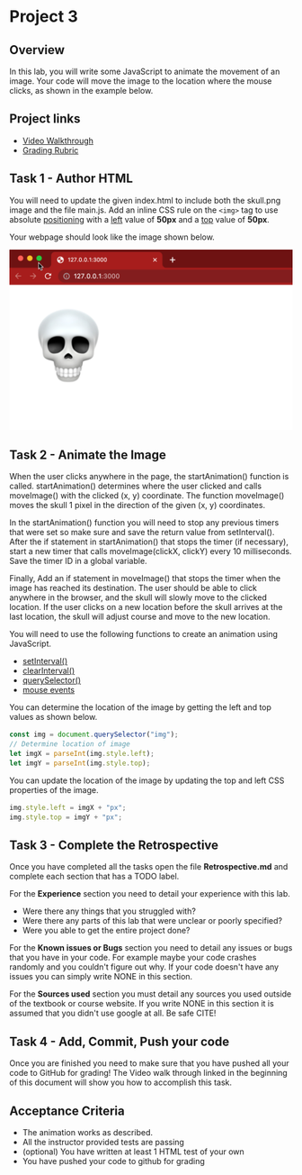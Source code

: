 # Project 3

## Overview

In this lab, you will write some JavaScript to animate the movement of an image.
Your code will move the image to the location where the mouse clicks, as shown
in the example below.

## Project links

* [Video Walkthrough](https://youtu.be/1EGi-tHjMZo)
* [Grading Rubric](https://shanepanter.com/cs208/grading-rubric.html)

## Task 1 - Author HTML

You will need to update the given index.html to include both the skull.png
image and the file main.js. Add an inline CSS rule on the ```<img>``` tag to use absolute
[positioning](https://developer.mozilla.org/en-US/docs/Web/CSS/position) with a
[left](https://developer.mozilla.org/en-US/docs/Web/CSS/left) value of **50px**
and a [top](https://developer.mozilla.org/en-US/docs/Web/CSS/top) value of
**50px**.

Your webpage should look like the image shown below.

![example1](img/example1.png)

## Task 2 - Animate the Image

When the user clicks anywhere in the page, the startAnimation() function is
called. startAnimation() determines where the user clicked and calls moveImage()
with the clicked (x, y) coordinate. The function moveImage() moves the skull 1
pixel in the direction of the given (x, y) coordinates.

In the startAnimation() function you will need to stop any previous timers that
were set so make sure and save the return value from setInterval(). After the if
statement in startAnimation() that stops the timer (if necessary), start a new
timer that calls moveImage(clickX, clickY) every 10 milliseconds. Save the timer
ID in a global variable.

Finally, Add an if statement in moveImage() that stops the timer when the image
has reached its destination. The user should be able to click anywhere
in the browser, and the skull will slowly move to the clicked location. If the
user clicks on a new location before the skull arrives at the last location, the
skull will adjust course and move to the new location.

You will need to use the following functions to create an animation using
JavaScript.

* [setInterval()](https://developer.mozilla.org/en-US/docs/Web/API/setInterval)
* [clearInterval()](https://developer.mozilla.org/en-US/docs/Web/API/clearInterval)
* [querySelector()](https://developer.mozilla.org/en-US/docs/Web/API/Document/querySelector)
* [mouse events](https://developer.mozilla.org/en-US/docs/Web/API/MouseEvent)

You can determine the location of the image by getting the left and top values
as shown below.

```JavaScript
const img = document.querySelector("img");
// Determine location of image
let imgX = parseInt(img.style.left);
let imgY = parseInt(img.style.top);
```

You can update the location of the image by updating the top and left CSS
properties of the image.

```JavaScript
img.style.left = imgX + "px";
img.style.top = imgY + "px";
```

## Task 3 - Complete the Retrospective

Once you have completed all the tasks open the file **Retrospective.md** and
complete each section that has a TODO label.

For the **Experience** section you need to detail your experience with this lab.

* Were there any things that you struggled with?
* Were there any parts of this lab that were unclear or poorly specified?
* Were you able to get the entire project done?

For the **Known issues or Bugs** section you need to detail any issues or bugs
that you have in your code. For example maybe your code crashes randomly and you
couldn't figure out why. If your code doesn't have any issues you can simply
write NONE in this section.

For the **Sources used** section you must detail any sources you used outside of
the textbook or course website. If you write NONE in this section it is assumed
that you didn't use google at all. Be safe CITE!

## Task 4 - Add, Commit, Push your code

Once you are finished you need to make sure that you have pushed all your code
to GitHub for grading! The Video walk through linked in the beginning of this
document will show you how to accomplish this task.

## Acceptance Criteria

* The animation works as described.
* All the instructor provided tests are passing
* (optional) You have written at least 1 HTML test of your own
* You have pushed your code to github for grading
